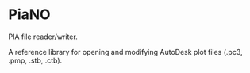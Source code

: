 PiaNO
=====

PIA file reader/writer.

A reference library for opening and modifying AutoDesk plot files (.pc3, .pmp, .stb, .ctb).


